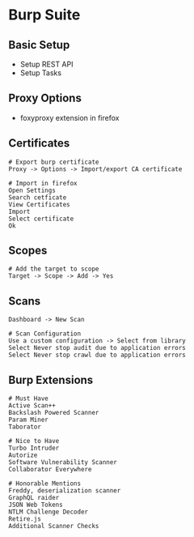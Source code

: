 # Burp Suite

## Basic Setup

* Setup REST API
* Setup Tasks

## Proxy Options

* foxyproxy extension in firefox

## Certificates

```
# Export burp certificate
Proxy -> Options -> Import/export CA certificate

# Import in firefox
Open Settings
Search cetficate
View Certificates
Import
Select certificate
Ok
```

## Scopes

```
# Add the target to scope
Target -> Scope -> Add -> Yes
```

## Scans

```
Dashboard -> New Scan

# Scan Configuration
Use a custom configuration -> Select from library
Select Never stop audit due to application errors
Select Never stop crawl due to application errors
```

## Burp Extensions

```
# Must Have
Active Scan++
Backslash Powered Scanner
Param Miner
Taborator

# Nice to Have
Turbo Intruder
Autorize
Software Vulnerability Scanner
Collaborator Everywhere

# Honorable Mentions
Freddy, deserialization scanner
GraphQL raider
JSON Web Tokens
NTLM Challenge Decoder
Retire.js
Additional Scanner Checks
```
